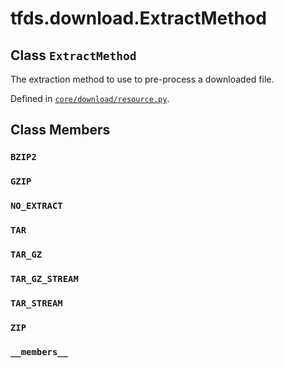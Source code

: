 <div itemscope itemtype="http://developers.google.com/ReferenceObject">
<meta itemprop="name" content="tfds.download.ExtractMethod" />
<meta itemprop="path" content="Stable" />
<meta itemprop="property" content="BZIP2"/>
<meta itemprop="property" content="GZIP"/>
<meta itemprop="property" content="NO_EXTRACT"/>
<meta itemprop="property" content="TAR"/>
<meta itemprop="property" content="TAR_GZ"/>
<meta itemprop="property" content="TAR_GZ_STREAM"/>
<meta itemprop="property" content="TAR_STREAM"/>
<meta itemprop="property" content="ZIP"/>
<meta itemprop="property" content="__members__"/>
</div>

# tfds.download.ExtractMethod

## Class `ExtractMethod`

The extraction method to use to pre-process a downloaded file.

Defined in [`core/download/resource.py`](https://github.com/tensorflow/datasets/tree/master/tensorflow_datasets/core/download/resource.py).

<!-- Placeholder for "Used in" -->


## Class Members

<h3 id="BZIP2"><code>BZIP2</code></h3>

<h3 id="GZIP"><code>GZIP</code></h3>

<h3 id="NO_EXTRACT"><code>NO_EXTRACT</code></h3>

<h3 id="TAR"><code>TAR</code></h3>

<h3 id="TAR_GZ"><code>TAR_GZ</code></h3>

<h3 id="TAR_GZ_STREAM"><code>TAR_GZ_STREAM</code></h3>

<h3 id="TAR_STREAM"><code>TAR_STREAM</code></h3>

<h3 id="ZIP"><code>ZIP</code></h3>

<h3 id="__members__"><code>__members__</code></h3>

